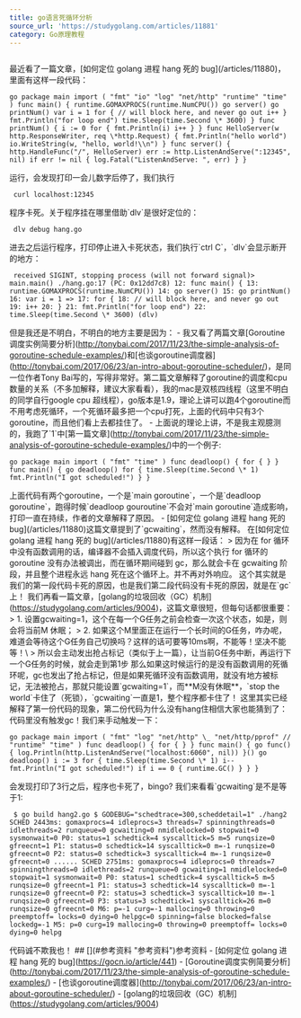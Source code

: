 ```yaml
---
title: go语言死循环分析
source_url: 'https://studygolang.com/articles/11881'
category: Go原理教程
---
```

```

```
 最近看了一篇文章，\[如何定位 golang 进程 hang 死的 bug\](/articles/11880)，里面有这样一段代码： 
```
go package main import ( "fmt" "io" "log" "net/http" "runtime" "time" ) func main() { runtime.GOMAXPROCS(runtime.NumCPU()) go server() go printNum() var i = 1 for { // will block here, and never go out i++ } fmt.Println("for loop end") time.Sleep(time.Second \* 3600) } func printNum() { i := 0 for { fmt.Println(i) i++ } } func HelloServer(w http.ResponseWriter, req \*http.Request) { fmt.Println("hello world") io.WriteString(w, "hello, world!\\n") } func server() { http.HandleFunc("/", HelloServer) err := http.ListenAndServe(":12345", nil) if err != nil { log.Fatal("ListenAndServe: ", err) } } 
```
 运行，会发现打印一会儿数字后停了，我们执行 
```
 curl localhost:12345 
```
 程序卡死。关于程序挂在哪里借助\`dlv\`是很好定位的： 
```
 dlv debug hang.go 
```
 进去之后运行程序，打印停止进入卡死状态，我们执行\`ctrl C\`，\`dlv\`会显示断开的地方： 
```
 received SIGINT, stopping process (will not forward signal)> main.main() ./hang.go:17 (PC: 0x12dd7c8) 12: func main() { 13: runtime.GOMAXPROCS(runtime.NumCPU()) 14: go server() 15: go printNum() 16: var i = 1 => 17: for { 18: // will block here, and never go out 19: i++ 20: } 21: fmt.Println("for loop end") 22: time.Sleep(time.Second \* 3600) (dlv) 
```
 但是我还是不明白，不明白的地方主要是因为： - 我又看了两篇文章\[Goroutine调度实例简要分析\](http://tonybai.com/2017/11/23/the-simple-analysis-of-goroutine-schedule-examples/)和\[也谈goroutine调度器\](http://tonybai.com/2017/06/23/an-intro-about-goroutine-scheduler/)，是同一位作者Tony Bai写的，写得非常好。第二篇文章解释了goroutine的调度和cpu数量的关系（不多加解释，建议大家看看），我的mac是双核四线程（这里不明白的同学自行google cpu 超线程），go版本是1.9，理论上讲可以跑4个goroutine而不用考虑死循环，一个死循环最多把一个cpu打死，上面的代码中只有3个goroutine，而且他们看上去都挂住了。 - 上面说的理论上讲，不是我主观臆测的，我跑了\`1\`中\[第一篇文章\](http://tonybai.com/2017/11/23/the-simple-analysis-of-goroutine-schedule-examples/)中的一个例子: 
```
go package main import ( "fmt" "time" ) func deadloop() { for { } } func main() { go deadloop() for { time.Sleep(time.Second \* 1) fmt.Println("I got scheduled!") } } 
```
 上面代码有两个goroutine，一个是\`main goroutine\`，一个是\`deadloop goroutine\`，跑得时候\`deadloop gouroutine\`不会对\`main goroutine\`造成影响，打印一直在持续，作者的文章解释了原因。 - \[如何定位 golang 进程 hang 死的 bug\](/articles/11880)这篇文章提到了\`gcwaiting\`，然而没有解释。 在\[如何定位 golang 进程 hang 死的 bug\](/articles/11880)有这样一段话： > 因为在 for 循环中没有函数调用的话，编译器不会插入调度代码，所以这个执行 for 循环的 goroutine 没有办法被调出，而在循环期间碰到 gc，那么就会卡在 gcwaiting 阶段，并且整个进程永远 hang 死在这个循环上。并不再对外响应。 这个其实就是我们的第一段代码卡死的原因，也是我们第二段代码没有卡死的原因，就是在\`gc\`上！ 我们再看一篇文章，\[golang的垃圾回收（GC）机制\](https://studygolang.com/articles/9004)，这篇文章很短，但每句话都很重要： > 1. 设置gcwaiting=1，这个在每一个G任务之前会检查一次这个状态，如是，则会将当前M 休眠； > 2. 如果这个M里面正在运行一个长时间的G任务，咋办呢，难道会等待这个G任务自己切换吗？这样的话可要等10ms啊，不能等！坚决不能等！\\ > 所以会主动发出抢占标记（类似于上一篇），让当前G任务中断，再运行下一个G任务的时候，就会走到第1步 那么如果这时候运行的是没有函数调用的死循环呢，gc也发出了抢占标记，但是如果死循环没有函数调用，就没有地方被标记，无法被抢占，那就只能设置\`gcwaiting=1\`，而\*\*M没有休眠\*\*，\`stop the world\`卡住了（死锁），\`gcwaiting\`一直是1，整个程序都卡住了！ 这里其实已经解释了第一份代码的现象，第二份代码为什么没有hang住相信大家也能猜到了：代码里没有触发gc！我们来手动触发一下： 
```
go package main import ( "fmt" "log" "net/http" \_ "net/http/pprof" // "runtime" "time" ) func deadloop() { for { } } func main() { go func() { log.Println(http.ListenAndServe("localhost:6060", nil)) }() go deadloop() i := 3 for { time.Sleep(time.Second \* 1) i-- fmt.Println("I got scheduled!") if i == 0 { runtime.GC() } } } 
```
 会发现打印了3行之后，程序也卡死了，bingo? 我们来看看\`gcwaiting\`是不是等于1: 
```
 $ go build hang2.go $ GODEBUG="schedtrace=300,scheddetail=1" ./hang2 SCHED 2443ms: gomaxprocs=4 idleprocs=3 threads=7 spinningthreads=0 idlethreads=2 runqueue=0 gcwaiting=0 nmidlelocked=0 stopwait=0 sysmonwait=0 P0: status=1 schedtick=4 syscalltick=5 m=5 runqsize=0 gfreecnt=1 P1: status=0 schedtick=14 syscalltick=0 m=-1 runqsize=0 gfreecnt=0 P2: status=0 schedtick=3 syscalltick=4 m=-1 runqsize=0 gfreecnt=0 ...... SCHED 2751ms: gomaxprocs=4 idleprocs=0 threads=7 spinningthreads=0 idlethreads=2 runqueue=0 gcwaiting=1 nmidlelocked=0 stopwait=1 sysmonwait=0 P0: status=1 schedtick=4 syscalltick=5 m=5 runqsize=0 gfreecnt=1 P1: status=3 schedtick=14 syscalltick=0 m=-1 runqsize=0 gfreecnt=0 P2: status=3 schedtick=3 syscalltick=10 m=-1 runqsize=0 gfreecnt=0 P3: status=3 schedtick=1 syscalltick=26 m=0 runqsize=0 gfreecnt=0 M6: p=-1 curg=-1 mallocing=0 throwing=0 preemptoff= locks=0 dying=0 helpgc=0 spinning=false blocked=false lockedg=-1 M5: p=0 curg=19 mallocing=0 throwing=0 preemptoff= locks=0 dying=0 helpg 
```
 代码诚不欺我也！ ## \[\](#参考资料 "参考资料")参考资料 - \[如何定位 golang 进程 hang 死的 bug\](https://gocn.io/article/441) - \[Goroutine调度实例简要分析\](http://tonybai.com/2017/11/23/the-simple-analysis-of-goroutine-schedule-examples/) - \[也谈goroutine调度器\](http://tonybai.com/2017/06/23/an-intro-about-goroutine-scheduler/) - \[golang的垃圾回收（GC）机制\](https://studygolang.com/articles/9004)
